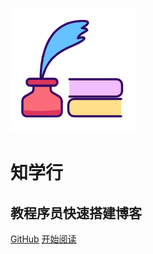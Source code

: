![logo](./_media/logo.png)

# 知学行

## 教程序员快速搭建博客





[GitHub](<https://github.com/chengpopeye/chengpopeye.github.io>)
[开始阅读](README.md)